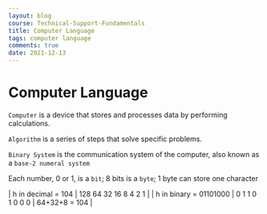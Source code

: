 ```yaml
---
layout: blog
course: Technical-Support-Fundamentals
title: Computer Language
tags: computer language
comments: true
date: 2021-12-13
---
```


# Computer Language

`Computer` is a device that stores and processes data by performing calculations. 

`Algorithm` is a series of steps that solve specific problems. 

`Binary System` is the communication system of the computer, also known as a `base-2 numeral system`

Each number, 0 or 1, is a `bit`; 8 bits is a `byte`; 1 byte can store one character

| h in decimal = 104        | 128  64  32  16  8   4   2   1   |
| h in binary = 01101000    |  0   1   1   0   1   0   0   0   |  64+32+8 = 104   |

